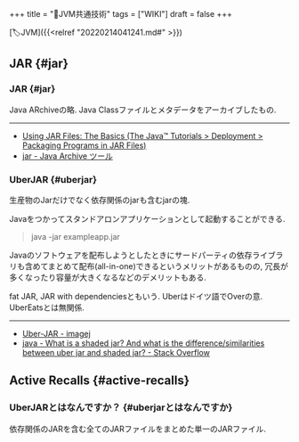 +++
title = "📝JVM共通技術"
tags = ["WIKI"]
draft = false
+++

[🏷JVM]({{<relref "20220214041241.md#" >}})


## JAR {#jar}


### JAR {#jar}

Java ARchiveの略. Java Classファイルとメタデータをアーカイブしたもの.

---

-   [Using JAR Files: The Basics (The Java™ Tutorials > Deployment > Packaging
    Programs in JAR Files)](https://docs.oracle.com/javase/tutorial/deployment/jar/basicsindex.html)
-   [jar - Java Archive ツール](https://docs.oracle.com/javase/jp/1.5.0/tooldocs/windows/jar.html)


### UberJAR {#uberjar}

生産物のJarだけでなく依存関係のjarも含むjarの塊.

Javaをつかってスタンドアロンアプリケーションとして起動することができる.

> java -jar exampleapp.jar

Javaのソフトウェアを配布しようとしたときにサードパーティの依存ライブラリも含めてまとめて配布(all-in-one)できるというメリットがあるものの, 冗長が多くなったり容量が大きくなるなどのデメリットもある.

fat JAR, JAR with dependenciesともいう. Uberはドイツ語でOverの意. UberEatsとは無関係.

---

-   [Uber-JAR - imagej](https://imagej.net/develop/uber-jars)
-   [java - What is a shaded jar? And what is the difference/similarities between
    uber jar and shaded jar? - Stack Overflow](https://stackoverflow.com/questions/49810578/what-is-a-shaded-jar-and-what-is-the-difference-similarities-between-uber-jar-a)


## Active Recalls {#active-recalls}


### UberJARとはなんですか？ {#uberjarとはなんですか}

依存関係のJARを含む全てのJARファイルをまとめた単一のJARファイル.
